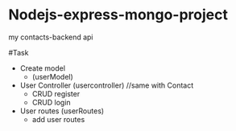 # Nodejs-express-mongo-project
my contacts-backend api

#Task
- Create model
  + (userModel)
- User Controller (usercontroller) //same with Contact
  + CRUD register 
  + CRUD login  
- User routes (userRoutes)
  + add user routes
